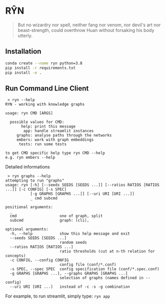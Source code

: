 # RŶN

> But no wizardry nor spell, neither fang nor venom, nor devil's art
> nor beast-strength, could overthrow Huan without forsaking his body
> utterly.


## Installation

```bash
conda create --name ryn python=3.8
pip install -r requirements.txt
pip install -e .
```

## Run Command Line Client

```
 > ryn --help
RYN - working with knowledge graphs

usage: ryn CMD [ARGS]

  possible values for CMD:
       help: print this message
        app: handle streamlit instances
     graphs: analyse paths through the networks
     embers: work with graph embeddings
      tests: run some tests

to get CMD specific help type ryn CMD --help
e.g. ryn embers --help
```

Detailed informations

```
 > ryn graphs --help
attempting to run "graphs"
usage: ryn [-h] [--seeds SEEDS [SEEDS ...]] [--ratios RATIOS [RATIOS ...]] [-c CONFIG] [-s SPEC]
           [-g GRAPHS [GRAPHS ...]] [--uri URI [URI ...]]
           _ cmd subcmd

positional arguments:
  _
  cmd                   one of graph, split
  subcmd                graph: (cli),

optional arguments:
  -h, --help            show this help message and exit
  --seeds SEEDS [SEEDS ...]
                        random seeds
  --ratios RATIOS [RATIOS ...]
                        ratio thresholds (cut at n-th relation for concepts)
  -c CONFIG, --config CONFIG
                        config file (conf/*.conf)
  -s SPEC, --spec SPEC  config specification file (conf/*.spec.conf)
  -g GRAPHS [GRAPHS ...], --graphs GRAPHS [GRAPHS ...]
                        selection of graphs (names defined in --config)
  --uri URI [URI ...]   instead of -c -s -g combination
```


For example, to run streamlit, simply type: `ryn app`
